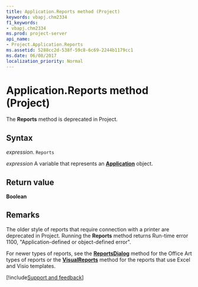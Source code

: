 ```yaml
---
title: Application.Reports method (Project)
keywords: vbapj.chm2334
f1_keywords:
- vbapj.chm2334
ms.prod: project-server
api_name:
- Project.Application.Reports
ms.assetid: 5288cc2d-538f-59c8-6c69-2244b1179cc1
ms.date: 06/08/2017
localization_priority: Normal
---
```



# Application.Reports method (Project)

The  **Reports** method is deprecated in Project.


## Syntax

_expression_. `Reports`

_expression_ A variable that represents an **[Application](Project.Application.md)** object.


## Return value

 **Boolean**


## Remarks

The older style of reports that require connection with a printer are deprecated in Project. Running the  **Reports** method returns Run-time error 1100, "Application-defined or object-defined error".

For newer types of reports, see the  **[ReportsDialog](Project.application.reportsdialog.md)** method for the Office Art types of reports or the **[VisualReports](Project.Application.VisualReports.md)** method for the reports that use Excel and Visio templates.

[!include[Support and feedback](~/includes/feedback-boilerplate.md)]